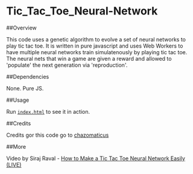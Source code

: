 Tic_Tac_Toe_Neural-Network
======

##Overview

This code uses a genetic algorithm to evolve a set of neural networks to play tic tac toe. It is written in pure javascript and uses Web Workers to have multiple neural networks train simulatenously by playing tic tac toe. The neural nets that win a game are given a reward and allowed to 'populate' the next generation via 'reproduction'.

##Dependencies

None. Pure JS.

##Usage

Run [`index.html`](https://chazomaticus.github.io/netttt/index.html) to see it in action.

##Credits

Credits gor this code go to [chazomaticus](https://github.com/chazomaticus)

##More

Video by Siraj Raval - [How to Make a Tic Tac Toe Neural Network Easily (LIVE)](https://www.youtube.com/watch?v=0a-52ntK3T8)
